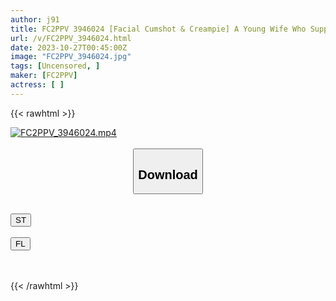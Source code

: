 ```yaml
---
author: j91
title: FC2PPV 3946024 [Facial Cumshot & Creampie] A Young Wife Who Supports The Family Finances With A Part-Time Job As A Hostess Because Of Her No-Good Husband Is Healed By Adulterous Sex In The Middle Of The Day. *Special Benefits Available!
url: /v/FC2PPV_3946024.html
date: 2023-10-27T00:45:00Z
image: "FC2PPV_3946024.jpg"
tags: [Uncensored, ]
maker: [FC2PPV]
actress: [ ]
---
```



{{< rawhtml >}}

<div class="video" data-videoid="dZlWXaBA1lhkKGD">
    <a href="javascript:;">
        <img src="https://my.j91.asia/v/FC2PPV_3946024.jpg" width="WIDTH" height="HEIGHT" alt="FC2PPV_3946024.mp4" loading="lazy">
    </a>
</div>

<script type="text/javascript" src="https://j91.asia/asset/on-demand-st.js"></script>

<br>
  <link rel="stylesheet" href="https://j91.asia/asset/bs5.css">
  
  <center>
  <button class="btn btn-primary" type="button" data-bs-toggle="collapse" data-bs-target=".multi-collapse" aria-expanded="false" aria-controls="multiCollapseExample1 multiCollapseExample2"><h2>Download</h2></button></center>
</p>
<div class="row">
  <div class="col">
    <div class="collapse multi-collapse" id="multiCollapseExample1">
      <div class="card card-body">
	      	      <br>
<div class="buttons">  
<a href="https://streamtape.to/v/dZlWXaBA1lhkKGD"><button class="btn-hover color-3"><i class="fa fa-download"></i> ST</button></a></div>
    </div>
  </div>
</div>
  <div class="col">
    <div class="collapse multi-collapse" id="multiCollapseExample2">
      <div class="card card-body">
	      <br>
<div class="buttons">
    <a href="https://filelions.online/f/oj6qvrpf2m35"><button class="btn-hover color-9"><i class="fa fa-download"></i> FL</button></a></div>
<br><br>
      </div>
    </div>
  </div>
</div>

{{< /rawhtml >}}